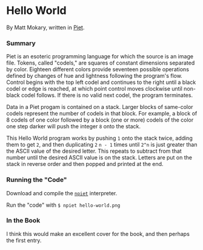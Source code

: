 # Hello World

By Matt Mokary, written in [Piet](http://www.dangermouse.net/esoteric/piet.html).

### Summary
Piet is an esoteric programming language for which the source is an image file.
Tokens, called "codels," are squares of constant dimensions separated by color.
Eighteen different colors provide seventeen possible operations defined by
changes of hue and lightness following the program's flow. Control begins with
the top left codel and continues to the right until a black codel or edge is
reached, at which point control moves clockwise until non-black codel follows.
If there is no valid next codel, the program terminates.

Data in a Piet progam is contained on a stack. Larger blocks of same-color
codels represent the number of codels in that block. For example, a block of 8
codels of one color followed by a block (one or more) codels of the color one
step darker will push the integer `8` onto the stack.

This Hello World program works by pushing `1` onto the stack twice, adding them
to get `2`, and then duplicating `2` `n - 1` times until `2^n` is just greater
than the ASCII value of the desired letter. This repeats to subtract from that
number until the desired ASCII value is on the stack. Letters are put on the
stack in reverse order and then popped and printed at the end.

### Running the "Code"
Download and compile the [`npiet`](http://www.bertnase.de/npiet) interpreter.

Run the "code" with `$ npiet hello-world.png`

### In the Book
I think this would make an excellent cover for the book, and then perhaps the
first entry.
